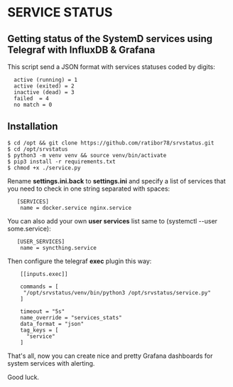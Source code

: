 # SERVICE STATUS

## Getting status of the SystemD services using Telegraf with InfluxDB & Grafana

  This script send a JSON format with services statuses coded by digits:
```
  active (running) = 1
  active (exited) = 2
  inactive (dead) = 3
  failed  = 4
  no match = 0
```  
## Installation

```
$ cd /opt && git clone https://github.com/ratibor78/srvstatus.git
$ cd /opt/srvstatus
$ python3 -m venv venv && source venv/bin/activate
$ pip3 install -r requirements.txt
$ chmod +x ./service.py
```

  Rename **settings.ini.back** to **settings.ini** and specify a list of services that you need to check in one string
  separated with spaces:

```
   [SERVICES]
    name = docker.service nginx.service
```
  You can also add your own **user services** list same to (systemctl --user some.service):

```
   [USER_SERVICES]
    name = syncthing.service
```

Then configure the telegraf **exec** plugin this way:

```
    [[inputs.exec]]

    commands = [
     "/opt/srvstatus/venv/bin/python3 /opt/srvstatus/service.py"
    ]

    timeout = "5s"
    name_override = "services_stats"
    data_format = "json"
    tag_keys = [
      "service"
    ]
```
That's all, now you can create nice and pretty Grafana dashboards for system services with alerting.

Good luck.
